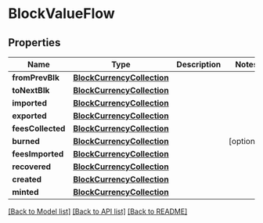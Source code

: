 # BlockValueFlow

## Properties
Name | Type | Description | Notes
------------ | ------------- | ------------- | -------------
**fromPrevBlk** | [**BlockCurrencyCollection**](BlockCurrencyCollection.md) |  | 
**toNextBlk** | [**BlockCurrencyCollection**](BlockCurrencyCollection.md) |  | 
**imported** | [**BlockCurrencyCollection**](BlockCurrencyCollection.md) |  | 
**exported** | [**BlockCurrencyCollection**](BlockCurrencyCollection.md) |  | 
**feesCollected** | [**BlockCurrencyCollection**](BlockCurrencyCollection.md) |  | 
**burned** | [**BlockCurrencyCollection**](BlockCurrencyCollection.md) |  | [optional] 
**feesImported** | [**BlockCurrencyCollection**](BlockCurrencyCollection.md) |  | 
**recovered** | [**BlockCurrencyCollection**](BlockCurrencyCollection.md) |  | 
**created** | [**BlockCurrencyCollection**](BlockCurrencyCollection.md) |  | 
**minted** | [**BlockCurrencyCollection**](BlockCurrencyCollection.md) |  | 

[[Back to Model list]](../README.md#documentation-for-models) [[Back to API list]](../README.md#documentation-for-api-endpoints) [[Back to README]](../README.md)


